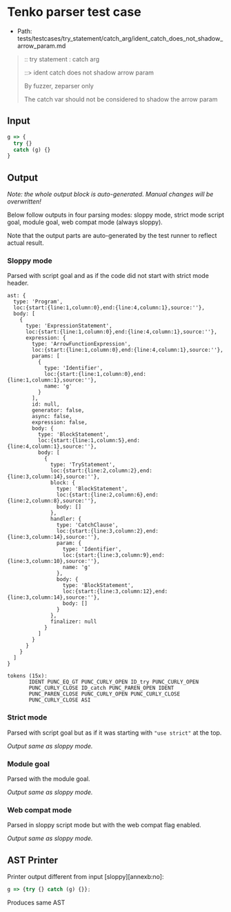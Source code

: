 # Tenko parser test case

- Path: tests/testcases/try_statement/catch_arg/ident_catch_does_not_shadow_arrow_param.md

> :: try statement : catch arg
>
> ::> ident catch does not shadow arrow param
>
> By fuzzer, zeparser only
>
> The catch var should not be considered to shadow the arrow param

## Input

`````js
g => {
  try {} 
  catch (g) {} 
}
`````

## Output

_Note: the whole output block is auto-generated. Manual changes will be overwritten!_

Below follow outputs in four parsing modes: sloppy mode, strict mode script goal, module goal, web compat mode (always sloppy).

Note that the output parts are auto-generated by the test runner to reflect actual result.

### Sloppy mode

Parsed with script goal and as if the code did not start with strict mode header.

`````
ast: {
  type: 'Program',
  loc:{start:{line:1,column:0},end:{line:4,column:1},source:''},
  body: [
    {
      type: 'ExpressionStatement',
      loc:{start:{line:1,column:0},end:{line:4,column:1},source:''},
      expression: {
        type: 'ArrowFunctionExpression',
        loc:{start:{line:1,column:0},end:{line:4,column:1},source:''},
        params: [
          {
            type: 'Identifier',
            loc:{start:{line:1,column:0},end:{line:1,column:1},source:''},
            name: 'g'
          }
        ],
        id: null,
        generator: false,
        async: false,
        expression: false,
        body: {
          type: 'BlockStatement',
          loc:{start:{line:1,column:5},end:{line:4,column:1},source:''},
          body: [
            {
              type: 'TryStatement',
              loc:{start:{line:2,column:2},end:{line:3,column:14},source:''},
              block: {
                type: 'BlockStatement',
                loc:{start:{line:2,column:6},end:{line:2,column:8},source:''},
                body: []
              },
              handler: {
                type: 'CatchClause',
                loc:{start:{line:3,column:2},end:{line:3,column:14},source:''},
                param: {
                  type: 'Identifier',
                  loc:{start:{line:3,column:9},end:{line:3,column:10},source:''},
                  name: 'g'
                },
                body: {
                  type: 'BlockStatement',
                  loc:{start:{line:3,column:12},end:{line:3,column:14},source:''},
                  body: []
                }
              },
              finalizer: null
            }
          ]
        }
      }
    }
  ]
}

tokens (15x):
       IDENT PUNC_EQ_GT PUNC_CURLY_OPEN ID_try PUNC_CURLY_OPEN
       PUNC_CURLY_CLOSE ID_catch PUNC_PAREN_OPEN IDENT
       PUNC_PAREN_CLOSE PUNC_CURLY_OPEN PUNC_CURLY_CLOSE
       PUNC_CURLY_CLOSE ASI
`````

### Strict mode

Parsed with script goal but as if it was starting with `"use strict"` at the top.

_Output same as sloppy mode._

### Module goal

Parsed with the module goal.

_Output same as sloppy mode._

### Web compat mode

Parsed in sloppy script mode but with the web compat flag enabled.

_Output same as sloppy mode._

## AST Printer

Printer output different from input [sloppy][annexb:no]:

````js
g => {try {} catch (g) {}};
````

Produces same AST
